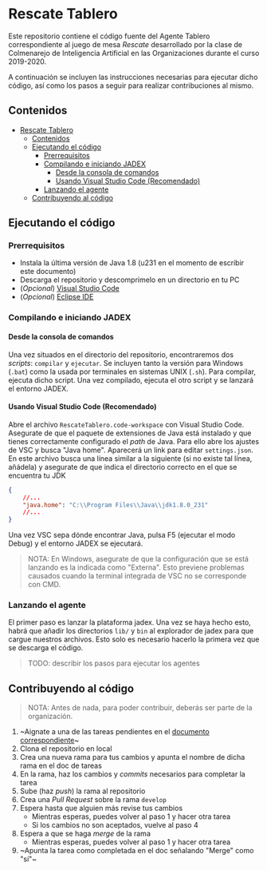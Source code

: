 # Rescate Tablero

Este repositorio contiene el código fuente del Agente Tablero correspondiente al juego de mesa _Rescate_ desarrollado por la clase de Colmenarejo de Inteligencia Artificial en las Organizaciones durante el curso 2019-2020.

A continuación se incluyen las instrucciones necesarias para ejecutar dicho código, así como los pasos a seguir para realizar contribuciones al mismo.

## Contenidos

- [Rescate Tablero](#rescate-tablero)
  - [Contenidos](#contenidos)
  - [Ejecutando el código](#ejecutando-el-c%c3%b3digo)
    - [Prerrequisitos](#prerrequisitos)
    - [Compilando e iniciando JADEX](#compilando-e-iniciando-jadex)
      - [Desde la consola de comandos](#desde-la-consola-de-comandos)
      - [Usando Visual Studio Code (Recomendado)](#usando-visual-studio-code-recomendado)
    - [Lanzando el agente](#lanzando-el-agente)
  - [Contribuyendo al código](#contribuyendo-al-c%c3%b3digo)

## Ejecutando el código

### Prerrequisitos

- Instala la última versión de Java 1.8 (u231 en el momento de escribir este documento)
- Descarga el repositorio y descomprimelo en un directorio en tu PC
- (_Opcional_) [Visual Studio Code](https://code.visualstudio.com)
- (_Opcional_) [Eclipse IDE](https://www.eclipse.org/downloads/)

### Compilando e iniciando JADEX

#### Desde la consola de comandos

Una vez situados en el directorio del repositorio, encontraremos dos _scripts_: `compilar` y `ejecutar`. Se incluyen tanto la versión para Windows (`.bat`) como la usada por terminales en sistemas UNIX (`.sh`). Para compilar, ejecuta dicho script. Una vez compilado, ejecuta el otro script y se lanzará el entorno JADEX.

#### Usando Visual Studio Code (Recomendado)

Abre el archivo `RescateTablero.code-workspace` con Visual Studio Code. Asegurate de que el paquete de extensiones de Java está instalado y que tienes correctamente configurado el _path_ de Java. Para ello abre los ajustes de VSC y busca "Java home". Aparecerá un link para editar `settings.json`. En este archivo busca una línea similar a la siguiente (si no existe tal línea, añádela) y asegurate de que indica el directorio correcto en el que se encuentra tu JDK

```json
{
	//...
	"java.home": "C:\\Program Files\\Java\\jdk1.8.0_231"
	//...
}
```

Una vez VSC sepa dónde encontrar Java, pulsa F5 (ejecutar el modo Debug) y el entorno JADEX se ejecutará.

> NOTA: En Windows, asegurate de que la configuración que se está lanzando es la indicada como "Externa". Esto previene problemas causados cuando la terminal integrada de VSC no se corresponde con CMD.

### Lanzando el agente

El primer paso es lanzar la plataforma jadex. Una vez se haya hecho esto, habrá que añadir los directorios `lib/` y `bin` al explorador de jadex para que cargue nuestros archivos. Esto solo es necesario hacerlo la primera vez que se descarga el código.

> TODO: describir los pasos para ejecutar los agentes

## Contribuyendo al código

> NOTA: Antes de nada, para poder contribuir, deberás ser parte de la organización.

1. ~Aignate a una de las tareas pendientes en el [documento correspondiente](https://docs.google.com/spreadsheets/d/1UepllTSWQi2oH7iajYn6p4yURnyUvm-_o1md8dRoFBc)~
2. Clona el repositorio en local
3. Crea una nueva rama para tus cambios y apunta el nombre de dicha rama en el doc de tareas
4. En la rama, haz los cambios y _commits_ necesarios para completar la tarea
5. Sube (haz _push_) la rama al repositorio
6. Crea una _Pull Request_ sobre la rama `develop`
7. Espera hasta que alguien más revise tus cambios
   - Mientras esperas, puedes volver al paso 1 y hacer otra tarea
   - Si los cambios no son aceptados, vuelve al paso 4
8. Espera a que se haga _merge_ de la rama
   - Mientras esperas, puedes volver al paso 1 y hacer otra tarea
9. ~Apunta la tarea como completada en el doc señalando "Merge" como "sí"~
